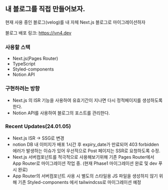 ## 내 블로그를 직접 만들어보자.
현재 사용 중인 블로그(velog)를 내 자체 Next.js 블로그로 마이그레이션하자

블로그 배포 링크: https://jvn4.dev

### 사용할 스택
- Next.js(Pages Router)
- TypeScript
- Styled-components
- Notion API

### 구현하려는 방향
- Next.js 의 ISR 기능을 사용하여 유효기간이 지나면 다시 정적페이지를 생성하도록 한다.
- Notion API를 사용하여 블로그의 포스트를 관리한다.

### Recent Updates(24.01.05)
- Next.js ISR -> SSG로 변경
- notion DB 내 이미지가 배포 1시간 후 expiry_date가 만료되어 403 forbidden 에러가 발생하는 이슈가 있어 우선적으로 Post 페이지는 SSR로 요청하도록 수정.
- Next.js 서버컴포넌트를 적극적으로 사용해보기위해 기존 Pages Router에서 App Router로 마이그레이션 작업 중. (현재 Phase1 마이그레이션 완료 및 dev 푸시 완료)
- App Router의 서버컴포넌트 사용 시 별도의 스타일용 JS 파일을 생성하지 않기 위해 기존 Styled-components 에서 tailwindcss로 마이그레이션 예정


